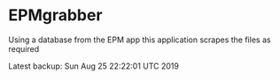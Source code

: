 # EPMgrabber
Using a database from the EPM app this application scrapes the files as required


Latest backup: Sun Aug 25 22:22:01 UTC 2019
